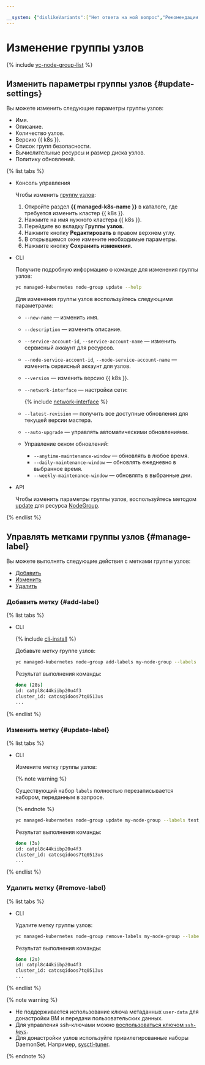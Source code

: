 ```yaml
---

__system: {"dislikeVariants":["Нет ответа на мой вопрос","Рекомендации не помогли","Содержание не соответсвует заголовку","Другое"]}
---
```

# Изменение группы узлов

{% include [yc-node-group-list](../../../_includes/managed-kubernetes/node-group-list.md) %}

## Изменить параметры группы узлов {#update-settings}

Вы можете изменить следующие параметры группы узлов:

* Имя.
* Описание.
* Количество узлов.
* Версию {{ k8s }}.
* Список групп безопасности.
* Вычислительные ресурсы и размер диска узлов.
* Политику обновлений.

{% list tabs %}

- Консоль управления

   Чтобы изменить [группу узлов](../../concepts/index.md#node-group):
   1. Откройте раздел **{{ managed-k8s-name }}** в каталоге, где требуется изменить кластер {{ k8s }}.
   1. Нажмите на имя нужного кластера {{ k8s }}.
   1. Перейдите во вкладку **Группы узлов**.
   1. Нажмите кнопку **Редактировать** в правом верхнем углу.
   1. В открывшемся окне измените необходимые параметры.
   1. Нажмите кнопку **Сохранить изменения**.

- CLI

  Получите подробную информацию о команде для изменения группы узлов:

  ```bash
  yc managed-kubernetes node-group update --help
  ```

  Для изменения группы узлов воспользуйтесь следующими параметрами:
  * `--new-name` — изменить имя.
  * `--description` — изменить описание.
  * `--service-account-id`, `--service-account-name` — изменить сервисный аккаунт для ресурсов.
  * `--node-service-account-id`, `--node-service-account-name` — изменить сервисный аккаунт для узлов.
  * `--version` — изменить версию {{ k8s }}.
  * `--network-interface` — настройки сети:

      {% include [network-interface](../../../_includes/managed-kubernetes/cli-network-interface.md) %}

  * `--latest-revision` — получить все доступные обновления для текущей версии мастера.
  * `--auto-upgrade` — управлять автоматическими обновлениями.
  * Управление окном обновлений:
    * `--anytime-maintenance-window` — обновлять в любое время.
    * `--daily-maintenance-window` — обновлять ежедневно в выбранное время.
    * `--weekly-maintenance-window` — обновлять в выбранные дни.

- API

  Чтобы изменить параметры группы узлов, воспользуйтесь методом [update](../../api-ref/NodeGroup/update.md) для ресурса [NodeGroup](../../api-ref/NodeGroup).

{% endlist %}

## Управлять метками группы узлов {#manage-label}

Вы можете выполнять следующие действия с метками группы узлов:
* [Добавить](#add-label)
* [Изменить](#update-label)
* [Удалить](#remove-label)

### Добавить метку {#add-label}

{% list tabs %}

- CLI

  {% include [cli-install](../../../_includes/cli-install.md) %}

  Добавьте метку группе узлов:

  ```bash
  yc managed-kubernetes node-group add-labels my-node-group --labels new_label=test_label
  ```

  Результат выполнения команды:

  ```bash
  done (28s)
  id: catpl8c44kiibp20u4f3
  cluster_id: catcsqidoos7tq0513us
  ...
  ```

{% endlist %}

### Изменить метку {#update-label}

{% list tabs %}

- CLI

  Измените метку группы узлов:

  {% note warning %}

  Существующий набор `labels` полностью перезаписывается набором, переданным в запросе.

  {% endnote %}

  ```bash
  yc managed-kubernetes node-group update my-node-group --labels test_label=my_ng_label
  ```

  Результат выполнения команды:

  ```bash
  done (3s)
  id: catpl8c44kiibp20u4f3
  cluster_id: catcsqidoos7tq0513us
  ...
  ```

{% endlist %}

### Удалить метку {#remove-label}

{% list tabs %}

- CLI

  Удалите метку группы узлов:

  ```bash
  yc managed-kubernetes node-group remove-labels my-node-group --labels test_label
  ```

  Результат выполнения команды:

  ```bash
  done (2s)
  id: catpl8c44kiibp20u4f3
  cluster_id: catcsqidoos7tq0513us
  ...
  ```

{% endlist %}

{% note warning %}

* Не поддерживается использование ключа метаданных `user-data` для донастройки ВМ и передачи пользовательских данных.
* Для управления ssh-ключами можно [воспользоваться ключом `ssh-keys`](../../../compute/concepts/vm-metadata).
* Для донастройки узлов используйте привилегированные наборы DaemonSet. Например, [sysctl-tuner](https://github.com/elemir/yc-recipes/tree/master/sysctl-tuner).

{% endnote %}